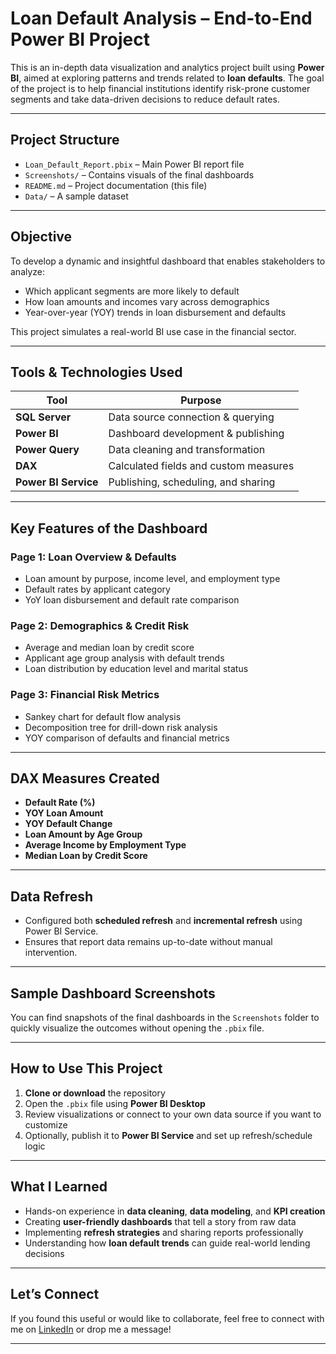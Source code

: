 # Loan Default Analysis – End-to-End Power BI Project

This is an in-depth data visualization and analytics project built using **Power BI**, aimed at exploring patterns and trends related to **loan defaults**. The goal of the project is to help financial institutions identify risk-prone customer segments and take data-driven decisions to reduce default rates.

---

##  Project Structure

- `Loan_Default_Report.pbix` – Main Power BI report file  
- `Screenshots/` – Contains visuals of the final dashboards  
- `README.md` – Project documentation (this file)  
- `Data/` – A sample dataset 

---

##  Objective

To develop a dynamic and insightful dashboard that enables stakeholders to analyze:
- Which applicant segments are more likely to default
- How loan amounts and incomes vary across demographics
- Year-over-year (YOY) trends in loan disbursement and defaults

This project simulates a real-world BI use case in the financial sector.

---

##  Tools & Technologies Used

| Tool            | Purpose                               |
|-----------------|----------------------------------------|
| **SQL Server**  | Data source connection & querying      |
| **Power BI**    | Dashboard development & publishing     |
| **Power Query** | Data cleaning and transformation       |
| **DAX**         | Calculated fields and custom measures  |
| **Power BI Service** | Publishing, scheduling, and sharing |

---

##  Key Features of the Dashboard

###  Page 1: Loan Overview & Defaults
- Loan amount by purpose, income level, and employment type
- Default rates by applicant category
- YoY loan disbursement and default rate comparison

###  Page 2: Demographics & Credit Risk
- Average and median loan by credit score
- Applicant age group analysis with default trends
- Loan distribution by education level and marital status

###  Page 3: Financial Risk Metrics
- Sankey chart for default flow analysis
- Decomposition tree for drill-down risk analysis
- YOY comparison of defaults and financial metrics

---

##  DAX Measures Created
- **Default Rate (%)**
- **YOY Loan Amount**
- **YOY Default Change**
- **Loan Amount by Age Group**
- **Average Income by Employment Type**
- **Median Loan by Credit Score**

---

##  Data Refresh
- Configured both **scheduled refresh** and **incremental refresh** using Power BI Service.
- Ensures that report data remains up-to-date without manual intervention.

---

##  Sample Dashboard Screenshots

You can find snapshots of the final dashboards in the `Screenshots` folder to quickly visualize the outcomes without opening the `.pbix` file.

---

##  How to Use This Project

1. **Clone or download** the repository  
2. Open the `.pbix` file using **Power BI Desktop**  
3. Review visualizations or connect to your own data source if you want to customize  
4. Optionally, publish it to **Power BI Service** and set up refresh/schedule logic

---

##  What I Learned

- Hands-on experience in **data cleaning**, **data modeling**, and **KPI creation**  
- Creating **user-friendly dashboards** that tell a story from raw data  
- Implementing **refresh strategies** and sharing reports professionally  
- Understanding how **loan default trends** can guide real-world lending decisions

---

##  Let’s Connect

If you found this useful or would like to collaborate, feel free to connect with me on [LinkedIn](https://www.linkedin.com/in/srujan-kumar-yallampalli) or drop me a message!

---

